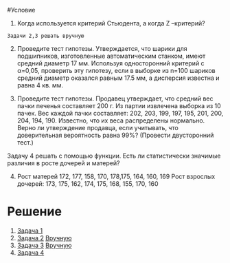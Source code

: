 #Условие
1. Когда используется критерий Стьюдента, а когда Z –критерий?
```
Задачи 2,3 решать вручную
```
2. Проведите тест гипотезы. Утверждается, что шарики для подшипников, изготовленные автоматическим станком, имеют средний диаметр 17 мм.
Используя односторонний критерий с α=0,05, проверить эту гипотезу, если в выборке из n=100 шариков средний диаметр
оказался равным 17.5 мм, а дисперсия известна и равна 4 кв. мм.

3. Проведите тест гипотезы. Продавец утверждает, что средний вес пачки печенья составляет 200 г.
Из партии извлечена выборка из 10 пачек. Вес каждой пачки составляет:
202, 203, 199, 197, 195, 201, 200, 204, 194, 190.
Известно, что их веса распределены нормально.
Верно ли утверждение продавца, если учитывать, что доверительная вероятность равна 99%? (Провести двусторонний тест.)

Задачу 4 решать с помощью функции. Есть ли статистически значимые различия в росте дочерей и матерей?

4. Рост матерей 172, 177, 158, 170, 178,175, 164, 160, 169
Рост взрослых дочерей: 173, 175, 162, 174, 175, 168, 155, 170, 160
# Решение
1. [Задача 1](https://github.com/allseenn/probability/blob/main/05.Tasks/01.py)
2. [Задача 2](https://github.com/allseenn/probability/blob/main/05.Tasks/02.py) [Вручную](https://github.com/allseenn/probability/blob/main/05.Tasks/02.pdf)
3. [Задача 3](https://github.com/allseenn/probability/blob/main/05.Tasks/03.py)  [Вручную](https://github.com/allseenn/probability/blob/main/05.Tasks/03.pdf)
4. [Задача 4](https://github.com/allseenn/probability/blob/main/05.Tasks/04.py)
